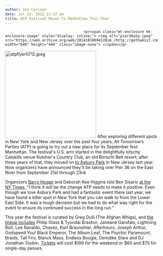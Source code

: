 ```yaml
---
author: Jen Carlson
date: Jul 13, 2012 11:32 am
title: ATP Festival Moves To Manhattan This Year
---
```


	
										<p><span class="mt-enclosure mt-enclosure-image" style="display: inline;"> <img alt="pier36atp.jpeg" src="https://web.archive.org/web/20141018094128im_/http://gothamist.com/attachments/arts_jen/pier36atp.jpeg" width="640" height="446" class="image-none"> </span></p>

<p><span class="mt-enclosure mt-enclosure-image" style="display: inline;"> <img alt="atpflyer0712.jpeg" src="https://web.archive.org/web/20141018094128im_/http://gothamist.com/attachments/arts_jen/atpflyer0712.jpeg" width="300" height="287" class="image-right"> </span>After exploring different spots in New York and New Jersey over the past four years, All Tomorrow&#x2019;s Parties (ATP) is going to try out a new place for its September fest: Manhattan. The festival&apos;s U.S. arm started in the delightfully kitschy Catskills venue Kutsher&apos;s Country Club, an old Borscht Belt resort; after three years of that, they moved on <a href="https://web.archive.org/web/20141018094128/http://gothamist.com/2011/01/26/atp_festival_is_jersey_shore-bound.php">to Asbury Park</a> in New Jersey last year. Now organizers have announced they&apos;ll be taking over Pier 36 on the East River from September 21st through 23rd.</p>

<p>Organizers <a href="https://web.archive.org/web/20141018094128/http://gothamist.com/2009/09/08/barry_hogan_atp_festival.php">Barry Hogan</a> and Deborah Kee Higgins told Ben Sisario <a href="https://web.archive.org/web/20141018094128/http://artsbeat.blogs.nytimes.com/2012/07/13/all-tomorrows-parties-heading-to-manhattan/">at the NY Times</a>, &#x201C;I think it will be the change ATP needs to make it positive. Even though we love Asbury Park and had a fantastic event there last year, we have found a killer spot in New York that you can walk to from the Lower East Side. It was a tough decision but we had to do what was right for the event to ensure its continued success in the long run.&#x201D;</p>

<p>This year the festival is curated by Greg Dulli (The Afghan Whigs), and <a href="https://web.archive.org/web/20141018094128/http://www.atpfestival.com/newsview/1207131501.php">the lineup includes</a> Philip Glass &amp; Tyondai Braxton, Janeane Garofalo, Lightning Bolt, Lee Ranaldo, Chavez, Kurt Braunohler, Afterhours, Joseph Arthur, Godspeed You! Black Emperor, The Album Leaf, The Psychic Paramount, Braids, Tall Firs, Blanck Mass, Endless Boogie, Demdike Stare and DJ Jonathan Toubin. <a href="https://web.archive.org/web/20141018094128/http://www.atpfestival.com/events/ibymusa2012/tickets.php">Tickets</a> will cost $199 for the weekend or $60 and $75 for single-day passes.</p>					
										
									
				